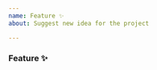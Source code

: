 ```yaml
---
name: Feature ✨
about: Suggest new idea for the project

---
```


<!-- Please search existing issues to avoid creating duplicates. -->

### Feature ✨
<!-- Clear and concise description of the feature proposal. -->



<!-- Why do we need this? Please explain the motivation, how it will be used, etc. -->
<!-- Optionally think about how this could be added. Can you add it and submit a PR? -->
